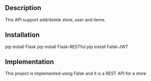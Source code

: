 


## Description
This API support add/delete store, user and items.


## Installation

pip install Flask
pip install Flask-RESTful
pip install Falsk-JWT

## Implementation
This project is implemented using Falsk and it is a REST API for a store
